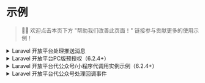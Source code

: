 # 示例

> 👏🏻 欢迎点击本页下方 "帮助我们改善此页面！" 链接参与贡献更多的使用示例！


<details>
  <summary>Laravel 开放平台处理推送消息</summary>
> 类路由关闭 csrf 验证。

```php
// 假设你的开放平台第三方平台设置的授权事件接收 URL 为: https://easywechat.com/open-platform （其他事件推送同样会推送到这个 URL）
Route::post('open-platform', function () {
    // $app 为你实例化的开放平台对象，此处省略实例化步骤
    return $app->server->serve(); // Done!
});

// 处理授权事件
Route::post('open-platform', function () {
    $server = $app->getServer();

    // 处理授权成功事件，其他事件同理
    $server->handleAuthorized(function ($message) {
        // $message 为微信推送的通知内容，不同事件不同内容，详看微信官方文档
        // 获取授权公众号 AppId： $message['AuthorizerAppid']
        // 获取 AuthCode：$message['AuthorizationCode']
        // 然后进行业务处理，如存数据库等...
    });

    return $server->serve();
});
```
</details>

<details>
  <summary>Laravel 开放平台PC版预授权<version-tag>（6.2.4+）</version-tag></summary>

官方文档： https://developers.weixin.qq.com/doc/oplatform/Third-party_Platforms/2.0/api/Before_Develop/Authorization_Process_Technical_Description.html

用例：
```php
// 授权落地页
Route::any('open-platform/auth', function(){
        $auth_code = request()->get('auth_code');
        // 完成授权写入数据的逻辑省略。。。
})->name('open_platform.auth');

// 授权跳转页
Route::any('open-platform/preauth', function(){
      // $app 为你实例化的开放平台对象，此处省略实例化步骤
      $options=[
            //1 表示手机端仅展示公众号；2 表示仅展示小程序，3 表示公众号和小程序都展示。如果为未指定，则默认小程序和公众号都展示。
            // 'auth_type' => '', 

            // 指定的权限集id列表，如果不指定，则默认拉取当前第三方账号已经全网发布的权限集列表。
            // 'category_id_list' => '', 
      ];
      
      $url = $app->getPreAuthorizationUrl(route('open_platform.auth'), $options);

      return response("<script>window.location.href='$url';</script>")->header('Content-Type', 'text/html');
});
```

</details>

<details>
  <summary>Laravel 开放平台代公众号/小程序代调用实例示例<version-tag>（6.2.4+）</version-tag></summary>

```php
Route::any('open-platform/miniapp/get-phone-number', 'OpenPlatfromController@getPhoneNumber');
Route::any('open-platform/officialAccount/get-user-list', 'OpenPlatfromController@getUserList');
```

```php
use App\Http\Controllers\Controller;

class OpenPlatfromController extends controller{

  public function mini(string $appid): \EasyWeChat\MiniApp\Application {
    $refreshToken = '授权后在缓存或数据库获取';
    // $app 为你实例化的开放平台对象，此处省略实例化步骤
    $app = $app->getMiniAppWithRefreshToken($appid, $refreshToken);
    return $app;
  }

  public function officialAccount(string $appid): \EasyWeChat\OfficialAccount\Application {
    $refreshToken = '授权后在缓存或数据库获取';
    // $app 为你实例化的开放平台对象，此处省略实例化步骤
    $app = $app->getOfficialAccountWithRefreshToken($appid, $refreshToken);
    return $app;
  }

  public function getUserList(string $appid){
      return $this->officialAccount($appid)
                  ->getClient()
                  ->get('cgi-bin/users/list')
                  ->toArray();
  }

  public function getPhoneNumber(string $appid){
      $data = [
        'code' => (string) request()->get('code'),
      ];
      return $this->mini($appid)
                  ->getClient()
                  ->postJson('wxa/business/getuserphonenumber', $data)
                  ->toArray();
  }
}


```  
</details>

<details>
  <summary>Laravel 开放平台代公众号处理回调事件</summary>

```php
// 代公众号处理回调事件
Route::any('callback/{appid}', function ($appid) {
    // $app 为你实例化的开放平台对象，此处省略实例化步骤
    // $refreshToken 为授权后你缓存或数据库中的 authorizer_refresh_token，此处省略获取步骤
    $refreshToken = '你已缓存或数据库中的 authorizer_refresh_token';
    $server = $app->getOfficialAccountWithRefreshToken($appid, $refreshToken)->getServer();

    $server->addMessageListener('text', function ($message) {
        return sprintf("你对overtrue说：“%s”", $message->Content);
    });

    return $server->serve();
});
```
</details>


<!--
<details>
    <summary>标题</summary>
内容
</details>
-->
